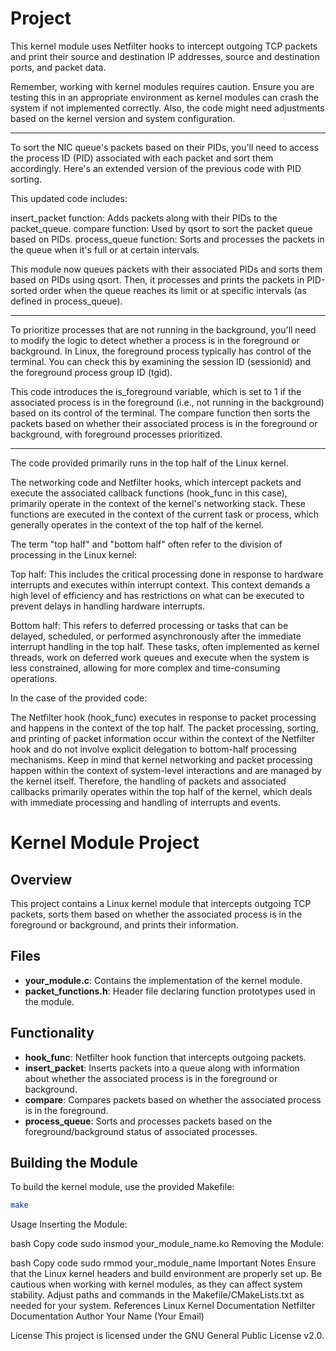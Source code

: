 # Project

This kernel module uses Netfilter hooks to intercept outgoing TCP packets and print their source and destination IP addresses, source and destination ports, and packet data.

Remember, working with kernel modules requires caution. Ensure you are testing this in an appropriate environment as kernel modules can crash the system if not implemented correctly. Also, the code might need adjustments based on the kernel version and system configuration.

---
To sort the NIC queue's packets based on their PIDs, you'll need to access the process ID (PID) associated with each packet and sort them accordingly. Here's an extended version of the previous code with PID sorting.

This updated code includes:

insert_packet function: Adds packets along with their PIDs to the packet_queue.
compare function: Used by qsort to sort the packet queue based on PIDs.
process_queue function: Sorts and processes the packets in the queue when it's full or at certain intervals.

This module now queues packets with their associated PIDs and sorts them based on PIDs using qsort. Then, it processes and prints the packets in PID-sorted order when the queue reaches its limit or at specific intervals (as defined in process_queue).

---
To prioritize processes that are not running in the background, you'll need to modify the logic to detect whether a process is in the foreground or background. In Linux, the foreground process typically has control of the terminal. You can check this by examining the session ID (sessionid) and the foreground process group ID (tgid).

This code introduces the is_foreground variable, which is set to 1 if the associated process is in the foreground (i.e., not running in the background) based on its control of the terminal. The compare function then sorts the packets based on whether their associated process is in the foreground or background, with foreground processes prioritized.

---

The code provided primarily runs in the top half of the Linux kernel.

The networking code and Netfilter hooks, which intercept packets and execute the associated callback functions (hook_func in this case), primarily operate in the context of the kernel's networking stack. These functions are executed in the context of the current task or process, which generally operates in the context of the top half of the kernel.

The term "top half" and "bottom half" often refer to the division of processing in the Linux kernel:

Top half: This includes the critical processing done in response to hardware interrupts and executes within interrupt context. This context demands a high level of efficiency and has restrictions on what can be executed to prevent delays in handling hardware interrupts.

Bottom half: This refers to deferred processing or tasks that can be delayed, scheduled, or performed asynchronously after the immediate interrupt handling in the top half. These tasks, often implemented as kernel threads, work on deferred work queues and execute when the system is less constrained, allowing for more complex and time-consuming operations.

In the case of the provided code:

The Netfilter hook (hook_func) executes in response to packet processing and happens in the context of the top half.
The packet processing, sorting, and printing of packet information occur within the context of the Netfilter hook and do not involve explicit delegation to bottom-half processing mechanisms.
Keep in mind that kernel networking and packet processing happen within the context of system-level interactions and are managed by the kernel itself. Therefore, the handling of packets and associated callbacks primarily operates within the top half of the kernel, which deals with immediate processing and handling of interrupts and events.

# Kernel Module Project

## Overview
This project contains a Linux kernel module that intercepts outgoing TCP packets, sorts them based on whether the associated process is in the foreground or background, and prints their information.

## Files
- **your_module.c**: Contains the implementation of the kernel module.
- **packet_functions.h**: Header file declaring function prototypes used in the module.

## Functionality
- **hook_func**: Netfilter hook function that intercepts outgoing packets.
- **insert_packet**: Inserts packets into a queue along with information about whether the associated process is in the foreground or background.
- **compare**: Compares packets based on whether the associated process is in the foreground.
- **process_queue**: Sorts and processes packets based on the foreground/background status of associated processes.

## Building the Module
To build the kernel module, use the provided Makefile:
```bash
make
```

Usage
Inserting the Module:

bash
Copy code
sudo insmod your_module_name.ko
Removing the Module:

bash
Copy code
sudo rmmod your_module_name
Important Notes
Ensure that the Linux kernel headers and build environment are properly set up.
Be cautious when working with kernel modules, as they can affect system stability.
Adjust paths and commands in the Makefile/CMakeLists.txt as needed for your system.
References
Linux Kernel Documentation
Netfilter Documentation
Author
Your Name (Your Email)

License
This project is licensed under the GNU General Public License v2.0.
